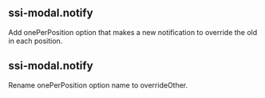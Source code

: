 ## ssi-modal.notify
 Add onePerPosition option that makes a new notification to override the old in each position.
## ssi-modal.notify
 Rename onePerPosition option name to overrideOther.
